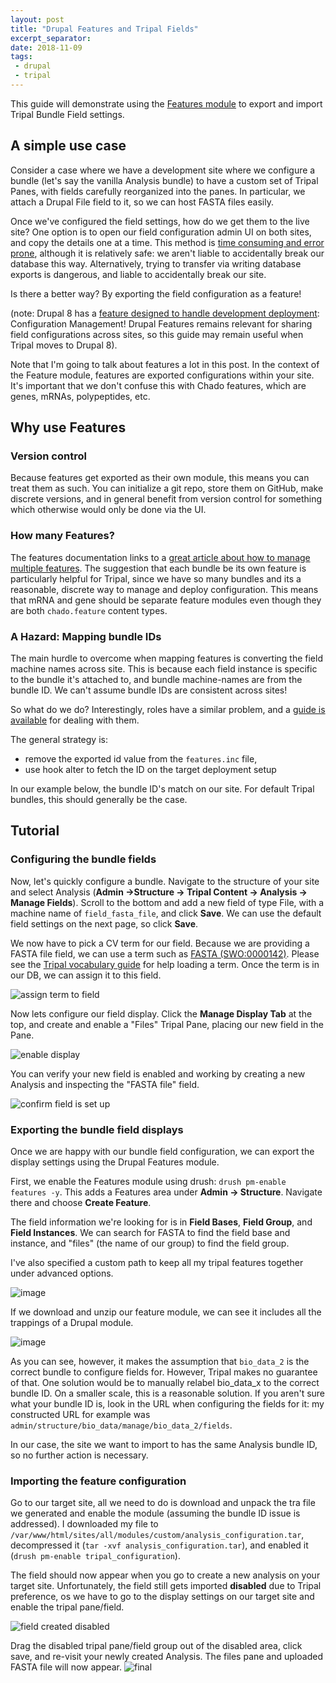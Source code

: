 ```yaml
---
layout: post
title: "Drupal Features and Tripal Fields"
excerpt_separator:
date: 2018-11-09
tags:
 - drupal
 - tripal
---
```



This guide will demonstrate using the [Features module](https://www.drupal.org/docs/7/modules/features) to export and import Tripal Bundle Field settings.


## A simple use case

Consider a case where we have a development site where we configure a bundle (let's say the vanilla Analysis bundle) to have a custom set of Tripal Panes, with fields carefully reorganized into the panes.  In particular, we attach a Drupal File field to it, so we can host FASTA files easily.

Once we've configured the field settings, how do we get them to the live site?  One option is to open our field configuration admin UI on both sites, and copy the details one at a time.  This method is [time consuming and error prone](https://www.drupal.org/docs/7/modules/features/features-moving-site-configuration-to-code), although it is relatively safe: we aren't liable to accidentally break our database this way.  Alternatively, trying to transfer via writing database exports is dangerous, and liable to accidentally break our site.

Is there a better way?  By exporting the field configuration as a feature!

(note: Drupal 8 has a [feature designed to handle development deployment](https://www.phase2technology.com/blog/drupal-8-configuration-management): Configuration Management!  Drupal Features remains relevant for sharing field configurations across sites, so this guide may remain useful when Tripal moves to Drupal 8).


Note that I'm going to talk about features a lot in this post.  In the context of the Feature module, features are exported configurations within your site.  It's important that we don't confuse this with Chado features, which are genes, mRNAs, polypeptides, etc.

## Why use Features
###  Version control

Because features get exported as their own module, this means you can treat them as such.  You can initialize a git repo, store them on GitHub, make discrete versions, and in general benefit from version control for something which otherwise would only be done via the UI.

### How many Features?

The features documentation links to a [great article about how to manage multiple features](http://kerasai.com/blog/2014/04/08/organizing-features-configuration-managment).  The suggestion that each bundle be its own feature is particularly helpful for Tripal, since we have so many bundles and its a reasonable, discrete way to manage and deploy configuration.  This means that mRNA and gene should be separate feature modules even though they are both `chado.feature` content types.

### A Hazard: Mapping bundle IDs

The main hurdle to overcome when mapping features is converting the field machine names across site.  This is because each field instance is specific to the bundle it's attached to, and bundle machine-names are from the bundle ID.  We can't assume bundle IDs are consistent across sites!

So what do we do?  Interestingly, roles have a similar problem, and a [guide is available](https://www.drupal.org/docs/7/modules/features/exportables-and-user-role-ids-in-features) for dealing with them.

The general strategy is:

-   remove the exported id value from the `features.inc` file,
-   use hook alter to fetch the ID on the target deployment setup

In our example below, the bundle ID's match on our site.  For default Tripal bundles, this should generally be the case.

## Tutorial

### Configuring the bundle fields

Now, let's quickly configure a bundle.  Navigate to the structure of your site and select Analysis (**Admin ->Structure -> Tripal Content -> Analysis -> Manage Fields**).  Scroll to the bottom and add a new field of type File, with a machine name of `field_fasta_file‎`, and click **Save**. We can use the default field settings on the next page, so click **Save**.

We now have to pick a CV term for our field.  Because we are providing a FASTA file field, we can use a term such as [FASTA (SWO:0000142)](https://www.ebi.ac.uk/ols/ontologies/ero/terms?iri=http%3A%2F%2Fwww.ebi.ac.uk%2Fefo%2Fswo%2FSWO_0000142).  Please see the [Tripal vocabulary  guide](https://tripal.readthedocs.io/en/latest/user_guide/content_types/creating_content.html?highlight=term#manually-adding-a-term) for help loading a term.  Once the term is in our DB, we can assign it to this field.

![assign term to field](/img/features_2018-11-09/assign_term.png)

Now lets configure our field display.  Click the **Manage Display Tab** at the top, and create and enable a "Files" Tripal Pane, placing our new field in the Pane.  

![enable display](/img/features_2018-11-09/config_display.png)

You can verify your new field is enabled and working by creating a new Analysis and inspecting the "FASTA file" field.


![confirm field is set up](/img/features_2018-11-09/fasta_field_input.png)

### Exporting the bundle field displays

Once we are happy with our bundle field configuration, we can export the display settings using the Drupal Features module.

First, we enable the Features module using drush: `drush pm-enable features -y`.  This adds a Features area under **Admin -> Structure**.  Navigate there and choose **Create Feature**.

The field information we're looking for is in **Field Bases**, **Field Group**, and **Field Instances**.  We can search for FASTA to find the field base and instance, and "files" (the name of our group) to find the field group.

I've also specified a custom path to keep all my tripal features together under advanced options.

![image](/img/features_2018-11-09/feature_configuration.png)

If we download and unzip our feature module, we can see it includes all the trappings of a Drupal module.

![image](/img/features_2018-11-09/unzipped_dir.png)

As you can see, however, it makes the assumption that `bio_data_2` is the correct bundle to configure fields for.  However, Tripal makes no guarantee of that.  One solution would be to manually relabel bio_data_x to the correct bundle ID.  On a smaller scale, this is a reasonable solution.  If you aren't sure what your bundle ID is, look in the URL when configuring the fields for it:  my constructed URL for example was `admin/structure/bio_data/manage/bio_data_2/fields`.

In our case, the site we want to import to has the same Analysis bundle ID, so no further action is necessary.

### Importing the feature configuration

Go to our target site, all we need to do is download and unpack the tra file we generated and enable the module (assuming the bundle ID issue is addressed).  I downloaded my file to `/var/www/html/sites/all/modules/custom/analysis_configuration.tar`, decompressed it (`tar -xvf analysis_configuration.tar`), and enabled it (`drush pm-enable tripal_configuration`).

The field should now appear when you go to create a new analysis on your target site.  Unfortunately, the field still gets imported **disabled** due to Tripal preference, os we have to go to the display settings on our target site and enable the tripal pane/field.

![field created disabled](/img/features_2018-11-09/created_disabled.png)

Drag the disabled tripal pane/field group out of the disabled area, click save, and re-visit your newly created Analysis.  The files pane and uploaded FASTA file will now appear.
![final](/img/features_2018-11-09/final_field.png)
